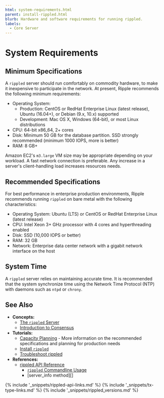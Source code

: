 ```yaml
---
html: system-requirements.html
parent: install-rippled.html
blurb: Hardware and software requirements for running rippled.
labels:
  - Core Server
---
```

# System Requirements

## Minimum Specifications

A `rippled` server should run comfortably on commodity hardware, to make it inexpensive to participate in the network. At present, Ripple recommends the following minimum requirements:

- Operating System:
    - Production: CentOS or RedHat Enterprise Linux (latest release), Ubuntu (16.04+), or Debian (9.x, 10.x) supported
    - Development: Mac OS X, Windows (64-bit), or most Linux distributions
- CPU: 64-bit x86_64, 2+ cores
- Disk: Minimum 50 GB for the database partition. SSD strongly recommended (minimum 1000 IOPS, more is better)
- RAM: 8 GB+

<!-- SPELLING_IGNORE: iops, ntp, x86_64, ec2 -->

Amazon EC2's `m3.large` VM size may be appropriate depending on your workload. A fast network connection is preferable. Any increase in a server's client-handling load increases resources needs.


## Recommended Specifications

For best performance in enterprise production environments, Ripple recommends running `rippled` on bare metal with the following characteristics:

- Operating System: Ubuntu (LTS) or CentOS or RedHat Enterprise Linux (latest release)
- CPU: Intel Xeon 3+ GHz processor with 4 cores and hyperthreading enabled
- Disk: SSD (10,000 IOPS or better)
- RAM: 32 GB
- Network: Enterprise data center network with a gigabit network interface on the host

## System Time

A `rippled` server relies on maintaining accurate time. It is recommended that the system synchronize time using the Network Time Protocol (NTP) with daemons such as `ntpd` or `chrony`.


## See Also

- **Concepts:**
    - [The `rippled` Server](the-rippled-server.html)
    - [Introduction to Consensus](intro-to-consensus.html)
- **Tutorials:**
    - [Capacity Planning](capacity-planning.html) - More information on the recommended specifications and planning for production needs
    - [Install `rippled`](install-rippled.html)
    - [Troubleshoot rippled](troubleshoot-the-rippled-server.html)
- **References:**
    - [rippled API Reference](rippled-api.html)
        - [`rippled` Commandline Usage](commandline-usage.html)
        - [server_info method][]


<!--{# common link defs #}-->
{% include '_snippets/rippled-api-links.md' %}
{% include '_snippets/tx-type-links.md' %}
{% include '_snippets/rippled_versions.md' %}
